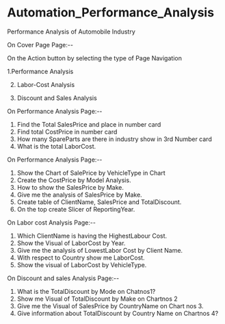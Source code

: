 # Automation_Performance_Analysis

Performance Analysis of Automobile Industry

On Cover Page  Page:--

On the Action button  by selecting the type of Page Navigation

1.Performance Analysis

2. Labor-Cost Analysis
   
3. Discount and Sales Analysis

On Performance Analysis Page:--
1. Find the Total SalesPrice  and place in number card
2. Find total CostPrice in number card
3. How many SpareParts are there in industry show in 3rd Number card
4. What is the total LaborCost.

On Performance Analysis Page:--
1. Show the Chart of SalePrice by VehicleType in Chart
2. Create the CostPrice by Model Analysis.
3. How to show the SalesPrice by Make.
4. Give me  the analysis of SalesPrice by Make.
5. Create table of ClientName, SalesPrice and TotalDiscount.
6. On the top create Slicer of ReportingYear.

On Labor cost Analysis Page:--

1. Which ClientName is having the HighestLabour Cost.
2. Show the Visual of LaborCost by Year.
3. Give me the analysis of LowestLabor Cost by Client Name.
4. With respect to Country show me LaborCost.
5. Show the visual of LaborCost by VehicleType.

On Discount and sales Analysis Page:--

1. What is the TotalDiscount by Mode on Chatnos1? 
2. Show me Visual of TotalDiscount by Make on Chartnos 2
3. Give me the Visual of SalesPrice by CountryName on Chart nos 3.
4. Give information about TotalDiscount by Country Name on Chartnos 4?






	
